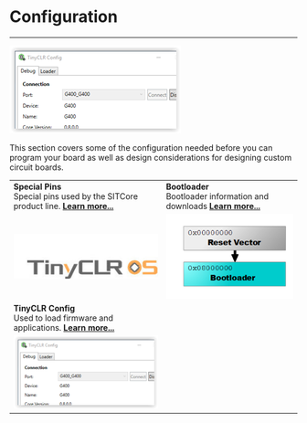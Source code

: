 # Configuration
---
![TinyCLR Config](images/tinyclr-config-sm.png)

This section covers some of the configuration needed before you can program your board as well as design considerations for designing custom circuit boards.

|  |  |
|--|--|
|  **Special Pins** </br> Special pins used by the SITCore product line. [**Learn more...**](special-pins.md)  |  **Bootloader** </br> Bootloader information and downloads [**Learn more...**](bootloader.md) |
|  [![Special Pins](images/tinyclr-logo-sm-border.jpg)](special-pins.md)   |  [![Bootloader](images/bootloader.png)](bootloader.md)  |
|  **TinyCLR Config** </br> Used to load firmware and applications. [**Learn more...**](tinyclr-config.md)  |  |
|  [![TinyCLR Config](images/tinyclr-config-sm.png)](tinyclr-config.md)  |  | 
